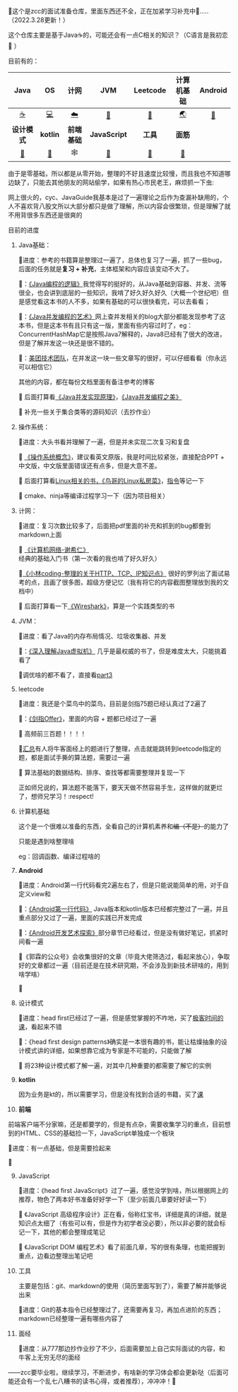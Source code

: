 :wave:这个是zcc的面试准备仓库，里面东西还不全，正在加紧学习补充中:running:.....（2022.3.28更新！）

这个仓库主要是基于Java:coffee:的，可能还会有一点C相关的知识？（C语言是我初恋:candy: ）

目前有的：

|                             Java                             |                             OS                             |                             计网                             |                             JVM                              |                           Leetcode                           |                          计算机基础                          |                           Android                            |
| :----------------------------------------------------------: | :--------------------------------------------------------: | :----------------------------------------------------------: | :----------------------------------------------------------: | :----------------------------------------------------------: | :----------------------------------------------------------: | :----------------------------------------------------------: |
|  [:coffee:](https://github.com/amyZhoucc/CS/tree/main/java)  | [:computer:](https://github.com/amyZhoucc/CS/tree/main/os) | [:cloud:](https://github.com/amyZhoucc/CS/tree/main/%E8%AE%A1%E7%BD%91) | [:japanese_ogre:](​https://github.com/amyZhoucc/CS/tree/main/jvm) | [:lion:](​https://github.com/amyZhoucc/CS/tree/main/leetcode_%E5%A4%A7%E6%88%98300%E9%A2%98) | [:earth_asia:](​https://github.com/amyZhoucc/CS/tree/main/%E8%AE%A1%E7%AE%97%E6%9C%BA%E5%9F%BA%E7%A1%80%E7%9F%A5%E8%AF%86) | [:robot:](https://github.com/amyZhoucc/CS/tree/main/android%E5%AD%A6%E4%B9%A0%E7%AC%94%E8%AE%B0) |
|                         **设计模式**                         |                         **kotlin**                         |                         **前端基础**                         |                        **JavaScript**                        |                           **工具**                           |                           **面筋**                           |                                                              |
| [:deer:](https://github.com/amyZhoucc/CS/tree/main/%E8%AE%BE%E8%AE%A1%E6%A8%A1%E5%BC%8F) | [:man:](https://github.com/amyZhoucc/CS/tree/main/kotlin)  |                         :spider_web:                         | [:memo:](https://github.com/amyZhoucc/CS/tree/main/JavaScript) | [:slot_machine:](https://github.com/amyZhoucc/CS/tree/main/%E5%B7%A5%E5%85%B7) | [:trumpet:](https://github.com/amyZhoucc/CS/tree/main/%E7%83%A4%E9%9D%A2%E7%AD%8B) |                                                              |


由于是零基础，所以都是从零开始，整理的不好且速度比较慢，而且我也不知道哪边缺了，只能去其他朋友的网站偷学，如果有热心市民老王，麻烦抓一下虫:

网上很火的，cyc、JavaGuide我基本是过了一遍理论之后作为查漏补缺用的，个人不喜欢背八股文所以大部分都只是做了理解，所以内容会很繁琐，但是理解了就不用背很多东西还是很爽的

目前的进度

1. Java基础：

   :bookmark_tabs:进度：参考的书籍算是整理过一遍了，总体也复习了一遍，抓了一些bug，后面的任务就是**复习 + 补充**，主体框架和内容应该变动不大了。

   :book:：[《Java编程的逻辑》](https://weread.qq.com/web/reader/b51320f05e159eb51b29226)我觉得写的挺好的，从Java基础到容器、并发、流等很全，也会讲到底层的一些知识，我啃了好久好久好久（大概一个世纪吧）但是感觉看这本书的人不多，如果有基础的可以很快看完，可以去看看；

   :book:：[《Java并发编程的艺术》](https://weread.qq.com/web/reader/247324e05a66a124750d9e9)网上查并发相关的blog大部分都能发现参考了这本书，但是这本书有且只有这一版，里面有些内容过时了，eg：ConcurrentHashMap它是按照Java7解释的，Java8已经有了很大的改进，但是了解并发这一块还是很不错的。

   :book:：[美团技术团队](https://tech.meituan.com/)，在并发这一块一些文章写的很好，可以仔细看看（你永远可以相信它）

   其他的内容，都在每份文档里面有备注参考的博客

   :flags: 后面打算看[《Java并发实现原理》](https://weread.qq.com/web/reader/6de3271071dbddc06de1a75kc81322c012c81e728d9d180)，[《Java并发编程之美》](https://weread.qq.com/web/reader/81c32b507184869281c2a23kc81322c012c81e728d9d180)

   :flags: 补充一些关于集合类等的源码知识（去抄作业）

2. 操作系统：

   :bookmark_tabs:进度：大头书看并理解了一遍，但是并未实现二次复习和复盘

   :book: [《操作系统概念》](https://book.douban.com/subject/30297919/)，建议看英文原版，我是时间比较紧张，直接配合PPT + 中文版，中文版里面错误还有点多，但是大意不差。

   :flags: 后面打算看[Linux相关的书，《鸟哥的Linux私房菜》](http://linux.vbird.org/)，[指令](https://www.runoob.com/w3cnote/linux-common-command-2.html)等记一下

   :flags: cmake、ninja等编译过程学习一下（因为项目相关）

3. 计网：

   :bookmark_tabs:进度：复习次数比较多了，后面把pdf里面的补充和抓到的bug都誊到markdown上面

   :book: [《计算机网络-谢希仁》](https://weread.qq.com/web/reader/af532c005a007caf51371b1) 经典的基础入门书（第一次看的我也啃了好久好久）

   :book:[《小林coding-整理的关于HTTP、TCP、IP知识点》](https://blog.csdn.net/qq_34827674/category_9811520.html) 很好的罗列出了面试易考的点，且画了很多图，超级方便记忆（我有将它的内容截图整理放到我的文档中）

   :flags: 后面打算看一下[《Wireshark》](https://weread.qq.com/web/reader/86c329705b208086cbdf910)，算是一个实践类型的书

4. JVM：

   :bookmark_tabs:进度：看了Java的内存布局情况、垃圾收集器、并发

   :book:：[《深入理解Java虚拟机》](https://weread.qq.com/web/reader/9b832f305933f09b86bd2a9) 几乎是最权威的书了，但是难度太大，只能挑着看了

   :flags:调优啥的都不看了，直接看[part3](https://weread.qq.com/web/reader/9b832f305933f09b86bd2a9k45c322601945c48cce2e120)

5. leetcode

   :bookmark_tabs:进度：我还是个菜鸟中的菜鸟，目前是剑指75题已经认真过了2遍了

   :book:：[《剑指Offer》](https://book.douban.com/subject/6966465/)，里面的内容 + 题都已经过了一遍

   :flags: 高频前三百题！！！！

   :flags:[汇总](https://codetop.cc/#/home)有人将牛客面经上的题进行了整理，点击就能跳转到leetcode指定的题，都是面试手撕的算法题，需要过一遍

   :flags: 算法基础的数据结构、排序、查找等都需要整理并复现一下

   正如师兄说的，算法题不能落下，要天天做不然容易手生，这样做的就更烂了，想师兄学习！:respect!

6. 计算机基础

   这个是一个很难以准备的东西，全看自己的计算机素养和~~编（不是）~~的能力了

   只能是遇到啥整理啥

   eg：回调函数、编译过程啥的

7. **Android**

   :bookmark_tabs:进度：Android第一行代码看完2遍左右了，但是只能说能简单的用，对于自定义view和

   :book:：[《Android第一行代码》](https://weread.qq.com/web/reader/7c532360718ff6317c5255d) Java版本和kotlin版本已经都完整过了一遍，并且重点部分又过了一遍，里面的实践已开发完成

   :book:：[《Android开发艺术探索》](https://weread.qq.com/web/reader/9d932320716a2b159d9b881)部分章节已经看过，但是没有做好笔记，抓紧时间看一遍

   :book:《郭霖的公众号》会收集很好的文章（毕竟大佬筛选过，看起来放心），争取好的文章都过一遍（目前还是在技术研究期，不会涉及到新技术研啥的，用到啥学啥）

   :flags:

8. 设计模式

   :bookmark_tabs:进度：head first已经过了一遍，但是感觉掌握的不咋地，买了[极客时间的课](https://time.geekbang.org/column/intro/100039001)，看起来不错

   :book:：《head first design patterns》确实是一本很有趣的书，能让枯燥抽象的设计模式讲的详细，如果想靠它成为专家是不可能的，只能做了解

   :flags: 将23种设计模式都了解一遍，对其中几种重要的都需要了解它的实例

9. **kotlin**

   因为业务是kt的，所以需要学习，但是没有找到合适的书籍，买了[课]()

10. **前端**

   前端客户端不分家嘛，还是都要学的，但是有点杂，需要收集学习的重点，目前想到的HTML、CSS的基础捡一下，JavaScript单独成一个板块

   :bookmark_tabs:进度：有一点基础，但是需要捡起来

   :flags: 

9. JavaScript

   :bookmark_tabs:进度：《head first JavaScript》过了一遍，感觉没学到啥，所以根据网上的推荐，物色了两本好书准备好好学一下（至少前面几章要好好读一下）

   :flags: 《JavaScript 高级程序设计》正在看，俗称红宝书，详细是真的详细，就是知识点太细了（有些可以有，但是作为初学者没必要），所以非必要的就会标记一下，其他的都会整理成笔记

   :flags: 《JavaScript DOM 编程艺术》看了前面几章，写的很有条理，也能把握到重点，边看边整理出笔记吧

10. 工具

    主要是包括：git、markdown的使用（简历里面写到了），需要了解并能够说出来

    :bookmark_tabs:进度：Git的基本指令已经整理过了，还需要再复习，再加点进阶的东西；markdown已经整理一遍有哪些内容了

11. 面经

    :bookmark_tabs:进度：从777那边抄作业抄了不少，后面需要加上自己实际面试的内容，和牛客上无穷无尽的面经

——zcc要毕业啦，继续学习，不断进步，有啥新的学习体会都会更新哒（后面可能还会有一个乱七八糟书的读书心得，或者推荐），冲冲冲！:rocket:

